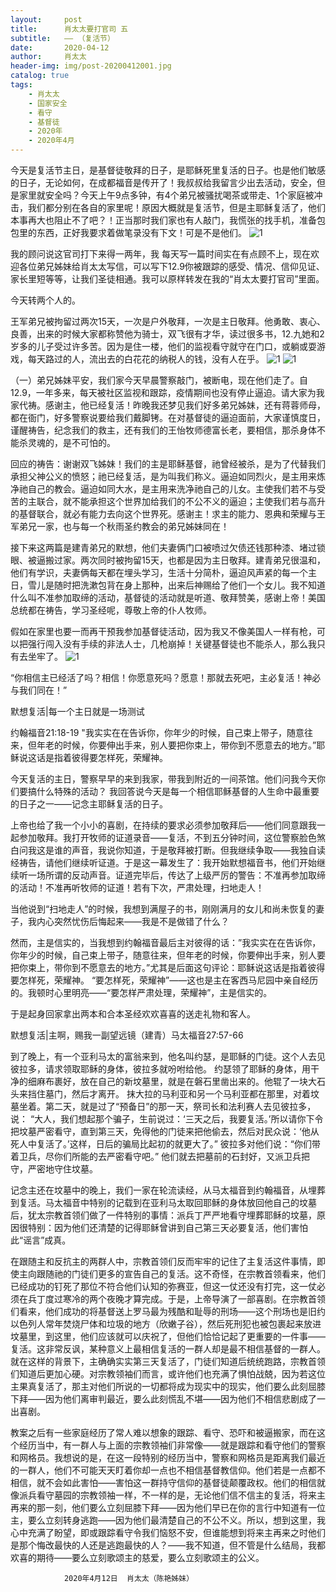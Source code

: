 ```yaml
---
layout:     post
title:      肖太太要打官司 五
subtitle:   —— （复活节）
date:       2020-04-12
author:     肖太太
header-img: img/post-20200412001.jpg
catalog: true
tags:
    - 肖太太
    - 国家安全
    - 看守
    - 基督徒
    - 2020年
    - 2020年4月
---
```


今天是复活节主日，是基督徒敬拜的日子，是耶稣死里复活的日子。也是他们敏感的日子，无论如何，在成都福音是传开了！我叔叔给我留言少出去活动，安全，但是家里就安全吗？今天上午9点多钟，有4个弟兄被骚扰喝茶或带走、1个家庭被冲击，我们都分别在各自的家里呢！原因大概就是复活节，但是主耶稣复活了，他们本事再大也阻止不了吧？！正当那时我们家也有人敲门，我慌张的找手机，准备包包里的东西，正好我要求着做笔录没有下文！可是不是他们。
![1](/img/post-20200412001.png)

我的顾问说这官司打下来得一两年，我 每天写一篇时间实在有点顾不上，现在欢迎各位弟兄姊妹给肖太太写信，可以写下12.9你被跟踪的感受、情况、信仰见证、家长里短等等，让我们圣徒相通。我可以原样转发在我的“肖太太要打官司”里面。
      
今天转两个人的。
      
王军弟兄被拘留过两次15天，一次是户外敬拜，一次是主日敬拜。他勇敢、衷心、良善，出来的时候大家都称赞他为骑士，双飞很有才华，读过很多书，12.九她和2岁多的儿子受过许多苦。因为是住一楼，他们的监视看守就守在门口，或躺或耍游戏，每天路过的人，流出去的白花花的纳税人的钱，没有人在乎。
![1](/img/post-20200412002.png)
![1](/img/post-20200412003.png)
 
（一）弟兄姊妹平安，我们家今天早晨警察敲门，被断电，现在他们走了。自12.9，一年多来，每天被社区监视和跟踪，疫情期间也没有停止逼迫。请大家为我家代祷。感谢主，他已经复活！昨晚我还梦见我们好多弟兄姊妹，还有蒋蓉师母，都在衙门，好多警察说要给我们戴脚铐。在对基督徒的逼迫面前，大家谨慎度日，谨醒祷告，纪念我们的救主，还有我们的王怡牧师德富长老，要相信，那杀身体不能杀灵魂的，是不可怕的。

回应的祷告：谢谢双飞姊妹！我们的主是耶稣基督，祂曾经被杀，是为了代替我们承担父神公义的愤怒；祂已经复活，是为叫我们称义。逼迫如同烈火，是主用来炼净祂自己的教会。逼迫如同大水，是主用来洗净祂自己的儿女。主使我们若不与受苦的主联合，就不能承担这个世界加给我们的不公不义的逼迫；主使我们若与高升的基督联合，就必有能力去向这个世界死。感谢主！求主的能力、恩典和荣耀与王军弟兄一家，也与每一个秋雨圣约教会的弟兄姊妹同在！

接下来这两篇是建青弟兄的默想，他们夫妻俩门口被喷过欠债还钱那种漆、堵过锁眼、被逼搬过家。两次同时被拘留15天，也都是因为主日敬拜。建青弟兄很温和，他们有学识，夫妻俩每天都在埋头学习，生活十分简朴，逼迫风声紧的每一个主日，雪儿是随时把洗漱包背在身上那种，出来后神赐给了他们一个女儿。我不知道什么叫不准参加取缔的活动，基督徒的活动就是听道、敬拜赞美，感谢上帝！美国总统都在祷告，学习圣经呢，尊敬上帝的仆人牧师。

假如在家里也要一而再干预我参加基督徒活动，因为我又不像美国人一样有枪，可以把强行闯入没有手续的非法人士，几枪崩掉！关键基督徒也不能杀人，那么我只有去坐牢了。
![1](/img/post-20200412004.png)
 
“你相信主已经活了吗？相信！你愿意死吗？愿意！那就去死吧，主必复活！神必与我们同在！”

默想复活|每一个主日就是一场测试
       
约翰福音21:18-19 "我实实在在告诉你，你年少的时候，自己束上带子，随意往来，但年老的时候，你要伸出手来，别人要把你束上，带你到不愿意去的地方。”耶稣说这话是指着彼得要怎样死，荣耀神。 
       
今天复活的主日，警察早早的来到我家，带我到附近的一间茶馆。他们问我今天你们要搞什么特殊的活动？ 我回答说今天是每一个相信耶稣基督的人生命中最重要的日子之一——记念主耶稣复活的日子。

上帝也给了我一个小小的喜剧，在持续的要求必须参加敬拜后——他们同意跟我一起参加敬拜。我打开牧师的证道录音——复活，不到五分钟时间，这位警察脸色煞白问我这是谁的声音，我说你知道，于是敬拜被打断。但我继续争取——我独自读经祷告，请他们继续听证道。于是这一幕发生了：我开始默想福音书，他们开始继续听一场所谓的反动声音。证道完毕后，传达了上级严厉的警告：不准再参加取缔的活动！不准再听牧师的证道！若有下次，严肃处理，扫地走人！

当他说到“扫地走人”的时候，我想到满屋子的书，刚刚满月的女儿和尚未恢复的妻子，我内心突然忧伤后悔起来——我是不是做错了什么？
       
然而，主是信实的，当我想到约翰福音最后主对彼得的话：”我实实在在告诉你，你年少的时候，自己束上带子，随意往来，但年老的时候，你要伸出手来，别人要把你束上，带你到不愿意去的地方。”尤其是后面这句评论：耶稣说这话是指着彼得要怎样死，荣耀神。 “要怎样死，荣耀神”——这也是主在客西马尼园中亲自经历的。我顿时心里明亮——“要怎样严肃处理，荣耀神”，主是信实的。
        
于是起身回家拿出两本和合本圣经欢欢喜喜的送走礼物和客人。

默想复活|主啊，赐我一副望远镜（建青）马太福音27:57-66
    
到了晚上，有一个亚利马太的富翁来到，他名叫约瑟，是耶稣的门徒。这个人去见彼拉多，请求领取耶稣的身体，彼拉多就吩咐给他。 约瑟领了耶稣的身体，用干净的细麻布裹好，放在自己的新坟墓里，就是在磐石里凿出来的。他辊了一块大石头来挡住墓门，然后才离开。 抹大拉的马利亚和另一个马利亚都在那里，对着坟墓坐着。第二天，就是过了“预备日”的那一天，祭司长和法利赛人去见彼拉多，说： “大人，我们想起那个骗子，生前说过：‘三天之后，我要复活。’所以请你下令把坟墓严密看守，直到第三天，免得他的门徒来把他偷去，然后对民众说：‘他从死人中复活了。’这样，日后的骗局比起初的就更大了。”  彼拉多对他们说：“你们带着卫兵，尽你们所能的去严密看守吧。”  他们就去把墓前的石封好，又派卫兵把守，严密地守住坟墓。
     
记念主还在坟墓中的晚上，我们一家在轮流读经，从马太福音到约翰福音，从埋葬到复活。马太福音中特别的记载到在亚利马太取回耶稣的身体放回他自己的坟墓后，犹太宗教首领们做了一件特别的事情：派兵丁严严地看守埋葬耶稣的坟墓，原因很特别：因为他们还清楚的记得耶稣曾讲到自己第三天必要复活，他们害怕此“谣言”成真。 
     
在跟随主和反抗主的两群人中，宗教首领们反而牢牢的记住了主复活这件事情，即使主向跟随祂的门徒们更多的宣告自己的复活。这不奇怪，在宗教首领看来，他们已经成功的钉死了那位不符合他们认知的弥赛亚，但这一仗还没有打完，这一仗必须在兵丁度过寒冷的两个夜晚才算完成。于是，上帝导演了一部喜剧。在宗教首领们看来，他们成功的将基督送上罗马最为残酷和耻辱的刑场——这个刑场也是旧约以色列人常年焚烧尸体和垃圾的地方（欣嫩子谷），然后死刑犯也被包裹起来放进坟墓里，到这里，他们应该就可以庆祝了，但他们恰恰记起了更重要的一件事——复活。这非常反讽，某种意义上最相信复活的一群人却是最不相信基督的一群人。就在这样的背景下，主确确实实第三天复活了，门徒们知道后统统跑路，宗教首领们知道后更加心硬。对宗教领袖们而言，或许他们也充满了惧怕战兢，因为若这位主果真复活了，那主对他们所说的一切都将成为现实中的现实，他们要么此刻屈膝下拜——因为他们离审判最近，要么此刻慌乱不堪——因为他们不相信悲剧成了一出喜剧。
    
教案之后有一些家庭经历了常人难以想象的跟踪、看守、恐吓和被逼搬家，而在这个经历当中，有一群人与上面的宗教领袖们非常像——就是跟踪和看守他们的警察和网格员。我想说的是，在这一段特别的经历当中，警察和网格员是距离我们最近的一群人，他们不可能天天盯着你却一点也不相信基督教信仰。他们若是一点都不相信，就不会如此害怕——害怕这一群持守信仰的基督徒颠覆政权。他们的相信就像派兵看守墓园的宗教领袖一样，不一样的是，无论他们信不信主的复活，将来主再来的那一刻，他们要么立刻屈膝下拜——因为他们早已在你的言行中知道有一位主，要么立刻转身逃跑——因为他们最清楚自己的不公不义。所以，想到这里，我心中充满了盼望，即或跟踪看守令我们恼怒不安，但谁能想到将来主再来之时他们是那个悔改最快的人还是逃跑最快的人？——我不知道，但不管是什么结局，我都欢喜的期待——要么立刻歌颂主的慈爱，要么立刻歌颂主的公义。
                                                                           

                2020年4月12日  肖太太（陈艳姊妹）
